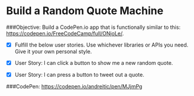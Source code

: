 # Build a Random Quote Machine

###Objective: 
Build a CodePen.io app that is functionally similar to this: https://codepen.io/FreeCodeCamp/full/ONjoLe/.

-[x] Fulfill the below user stories. Use whichever libraries or APIs you need. Give it your own personal style.

-[x] User Story: I can click a button to show me a new random quote.

-[x] User Story: I can press a button to tweet out a quote.

###CodePen:
https://codepen.io/andreitic/pen/MJjmPg
